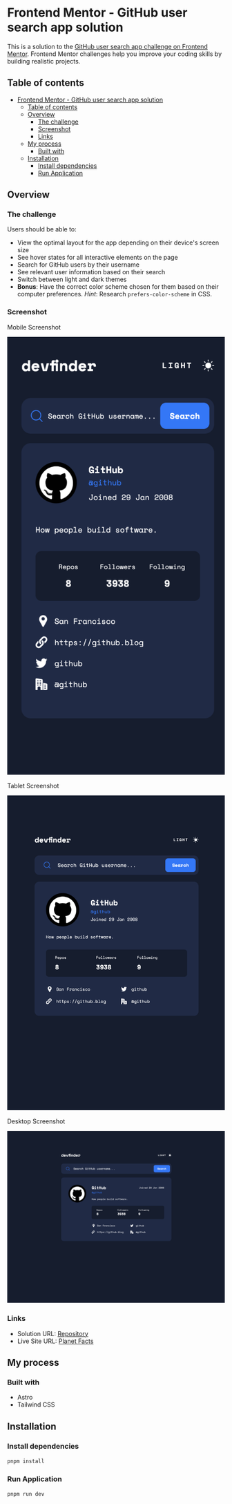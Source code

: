 # Frontend Mentor - GitHub user search app solution

This is a solution to the [GitHub user search app challenge on Frontend Mentor](https://www.frontendmentor.io/challenges/github-user-search-app-Q09YOgaH6). Frontend Mentor challenges help you improve your coding skills by building realistic projects.

## Table of contents

- [Frontend Mentor - GitHub user search app solution](#frontend-mentor---github-user-search-app-solution)
  - [Table of contents](#table-of-contents)
  - [Overview](#overview)
    - [The challenge](#the-challenge)
    - [Screenshot](#screenshot)
    - [Links](#links)
  - [My process](#my-process)
    - [Built with](#built-with)
  - [Installation](#installation)
    - [Install dependencies](#install-dependencies)
    - [Run Application](#run-application)

## Overview

### The challenge

Users should be able to:

- View the optimal layout for the app depending on their device's screen size
- See hover states for all interactive elements on the page
- Search for GitHub users by their username
- See relevant user information based on their search
- Switch between light and dark themes
- **Bonus**: Have the correct color scheme chosen for them based on their computer preferences. _Hint_: Research `prefers-color-scheme` in CSS.

### Screenshot

Mobile Screenshot

![Mobile Screenshot](./screenshots/mobile.png)

Tablet Screenshot

![Desktop Screenshot](./screenshots/tablet.png)

Desktop Screenshot

![Desktop Screenshot](./screenshots/desktop.png)

### Links

- Solution URL: [Repository](https://github.com/evertzner/github-user-search-app)
- Live Site URL: [Planet Facts](https://github-user-search-esteban-vertzner.netlify.app/)

## My process

### Built with

- Astro
- Tailwind CSS

## Installation

### Install dependencies

```bash
pnpm install
```

### Run Application

```bash
pnpm run dev
```
